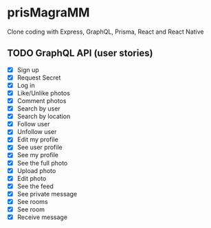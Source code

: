 # prisMagraMM
Clone coding with Express, GraphQL, Prisma, React and React Native

## TODO GraphQL API (user stories)

- [x] Sign up
- [x] Request Secret
- [x] Log in
- [x] Like/Unlike photos
- [x] Comment photos
- [x] Search by user
- [x] Search by location
- [x] Follow user
- [x] Unfollow user
- [x] Edit my profile
- [x] See user profile
- [x] See my profile
- [x] See the full photo
- [x] Upload photo
- [x] Edit photo
- [x] See the feed
- [x] See private message
- [x] See rooms
- [x] See room
- [x] Receive message
